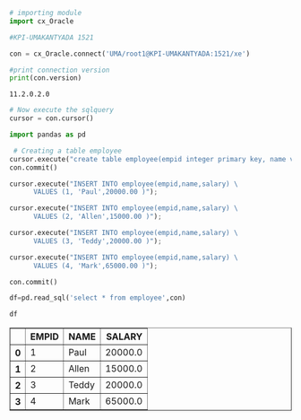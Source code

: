 ```python
# importing module
import cx_Oracle
```


```python
#KPI-UMAKANTYADA 1521

con = cx_Oracle.connect('UMA/root1@KPI-UMAKANTYADA:1521/xe')
```


```python
#print connection version
print(con.version)
```

    11.2.0.2.0
    


```python
# Now execute the sqlquery
cursor = con.cursor()
```


```python
import pandas as pd
```


```python
 # Creating a table employee
cursor.execute("create table employee(empid integer primary key, name varchar2(30), salary number(10, 2))")
con.commit()
```


```python
cursor.execute("INSERT INTO employee(empid,name,salary) \
      VALUES (1, 'Paul',20000.00 )");

cursor.execute("INSERT INTO employee(empid,name,salary) \
      VALUES (2, 'Allen',15000.00 )");

cursor.execute("INSERT INTO employee(empid,name,salary) \
      VALUES (3, 'Teddy',20000.00 )");

cursor.execute("INSERT INTO employee(empid,name,salary) \
      VALUES (4, 'Mark',65000.00 )");

con.commit()
```


```python
df=pd.read_sql('select * from employee',con)
```


```python
df
```




<div>
<style scoped>
    .dataframe tbody tr th:only-of-type {
        vertical-align: middle;
    }

    .dataframe tbody tr th {
        vertical-align: top;
    }

    .dataframe thead th {
        text-align: right;
    }
</style>
<table border="1" class="dataframe">
  <thead>
    <tr style="text-align: right;">
      <th></th>
      <th>EMPID</th>
      <th>NAME</th>
      <th>SALARY</th>
    </tr>
  </thead>
  <tbody>
    <tr>
      <th>0</th>
      <td>1</td>
      <td>Paul</td>
      <td>20000.0</td>
    </tr>
    <tr>
      <th>1</th>
      <td>2</td>
      <td>Allen</td>
      <td>15000.0</td>
    </tr>
    <tr>
      <th>2</th>
      <td>3</td>
      <td>Teddy</td>
      <td>20000.0</td>
    </tr>
    <tr>
      <th>3</th>
      <td>4</td>
      <td>Mark</td>
      <td>65000.0</td>
    </tr>
  </tbody>
</table>
</div>




```python

```
